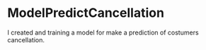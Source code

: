 # ModelPredictCancellation
I created and training a model for make a prediction of costumers cancellation.
